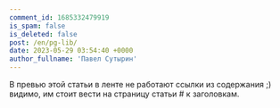 ```yaml
---
comment_id: 1685332479919
is_spam: false
is_deleted: false
post: /en/pg-lib/
date: 2023-05-29 03:54:40 +0000
author_fullname: 'Павел Сутырин'
---
```


В превью этой статьи в ленте не работают ссылки из содержания ;) видимо, им стоит вести на страницу статьи # к заголовкам.
